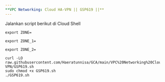 ```yaml
---
**VPC Networking: Cloud HA-VPN || GSP619 ||**
---
```


Jalankan script berikut di Cloud Shell
```
export ZONE=
```
```
export ZONE_1=
```
```
export ZONE_2=
```
```
curl -LO raw.githubusercontent.com/Haeratunnisa/GCA/main/VPC%20Networking%20Cloud%20HA-VPN/GSP619.sh
sudo chmod +x GSP619.sh
./GSP619.sh
